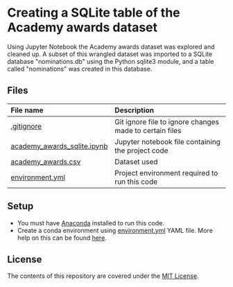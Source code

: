 # Creating a SQLite table of the Academy awards dataset

Using Jupyter Notebook the Academy awards dataset was explored and cleaned up. A subset of this wrangled dataset was imported to a SQLite database "nominations.db" using the Python sqlite3 module, and a table called "nominations" was created in this database.

## Files

| File name | Description |
| :--- | :--- |
| [.gitignore](.gitignore) | Git ignore file to ignore changes made to certain files |
| [academy_awards_sqlite.ipynb](academy_awards_sqlite.ipynb) | Jupyter notebook file containing the project code |
| [academy_awards.csv](academy_awards.csv) | Dataset used |
| [environment.yml](environment.yml) | Project environment required to run this code |

## Setup

- You must have [Anaconda](https://www.continuum.io/downloads) installed to run this code.
- Create a conda environment using [environment.yml](environment.yml) YAML file. More help on this can be found [here](https://conda.io/docs/using/envs.html#use-environment-from-file).

## License

The contents of this repository are covered under the [MIT License](LICENSE).
